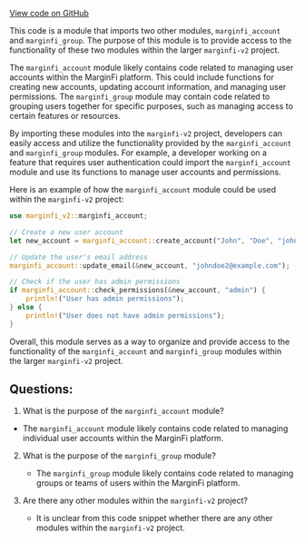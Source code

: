 [View code on GitHub](https://github.com/mrgnlabs/marginfi-v2/src/state/mod.rs)

This code is a module that imports two other modules, `marginfi_account` and `marginfi_group`. The purpose of this module is to provide access to the functionality of these two modules within the larger `marginfi-v2` project. 

The `marginfi_account` module likely contains code related to managing user accounts within the MarginFi platform. This could include functions for creating new accounts, updating account information, and managing user permissions. The `marginfi_group` module may contain code related to grouping users together for specific purposes, such as managing access to certain features or resources. 

By importing these modules into the `marginfi-v2` project, developers can easily access and utilize the functionality provided by the `marginfi_account` and `marginfi_group` modules. For example, a developer working on a feature that requires user authentication could import the `marginfi_account` module and use its functions to manage user accounts and permissions. 

Here is an example of how the `marginfi_account` module could be used within the `marginfi-v2` project:

```rust
use marginfi_v2::marginfi_account;

// Create a new user account
let new_account = marginfi_account::create_account("John", "Doe", "johndoe@example.com", "password123");

// Update the user's email address
marginfi_account::update_email(&new_account, "johndoe2@example.com");

// Check if the user has admin permissions
if marginfi_account::check_permissions(&new_account, "admin") {
    println!("User has admin permissions");
} else {
    println!("User does not have admin permissions");
}
```

Overall, this module serves as a way to organize and provide access to the functionality of the `marginfi_account` and `marginfi_group` modules within the larger `marginfi-v2` project.
## Questions: 
 1. What is the purpose of the `marginfi_account` module?
   - The `marginfi_account` module likely contains code related to managing individual user accounts within the MarginFi platform.

2. What is the purpose of the `marginfi_group` module?
   - The `marginfi_group` module likely contains code related to managing groups or teams of users within the MarginFi platform.

3. Are there any other modules within the `marginfi-v2` project?
   - It is unclear from this code snippet whether there are any other modules within the `marginfi-v2` project.